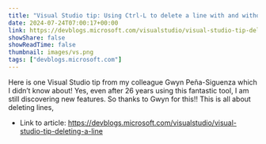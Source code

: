 ```yaml
---
title: "Visual Studio tip: Using Ctrl-L to delete a line with and without Clipboard backup"
date: 2024-07-24T07:00:17+00:00
link: https://devblogs.microsoft.com/visualstudio/visual-studio-tip-deleting-a-line
showShare: false
showReadTime: false
thumbnail: images/vs.png
tags: ["devblogs.microsoft.com"]
---
```

Here is one Visual Studio tip from my colleague Gwyn Peña-Siguenza which I didn’t know about! Yes, even after 26 years using this fantastic tool, I am still discovering new features. So thanks to Gwyn for this!! This is all about deleting lines,

- Link to article: https://devblogs.microsoft.com/visualstudio/visual-studio-tip-deleting-a-line